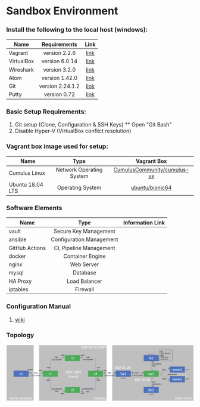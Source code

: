 # Sandbox Environment

### Install the following to the local host (windows):

| Name          | Requirements     | Link  |
| ------------- |:----------------:|:-----:|
| Vagrant       | version 2.2.6    | [link](https://releases.hashicorp.com/vagrant/2.2.6/vagrant_2.2.6_x86_64.msi) |
| VirtualBox    | version 6.0.14   | [link](https://download.virtualbox.org/virtualbox/6.0.14/VirtualBox-6.0.14-133895-Win.exe) |
| Wireshark     | version 3.2.0    | [link](https://1.na.dl.wireshark.org/win64/Wireshark-win64-3.2.0.exe) |
| Atom          | version 1.42.0   | [link](https://github.com/atom/atom/releases/download/v1.42.0/AtomSetup-x64.exe) |
| Git           | version 2.24.1.2 | [link](https://github.com/git-for-windows/git/releases/download/v2.24.1.windows.2/Git-2.24.1.2-64-bit.exe) |
| Putty         | version 0.72     | [link](https://the.earth.li/~sgtatham/putty/latest/w64/putty-64bit-0.73-installer.msi) |

### Basic Setup Requirements:

1. Git setup (Clone, Configuration & SSH Keys)
** Open "Git Bash"
2. Disable Hyper-V (VirtualBox conflict resolution)

### Vagrant box image used for setup:

| Name              | Type                     |  Vagrant Box                 |
| ----------------- |:------------------------:| :---------------------------:|
| Cumulus Linux     | Network Operating System | [CumulusCommunity/cumulus-vx](https://app.vagrantup.com/CumulusCommunity/boxes/cumulus-vx)|
| Ubuntu 18.04 LTS  | Operating System         | [ubuntu/bionic64](https://app.vagrantup.com/ubuntu/boxes/bionic64)|

### Software Elements

| Name              | Type                     | Information Link                |
| ----------------- |:------------------------:|:---------------------------:|
| vault             | Secure Key Management    |                             |
| ansible           | Configuration Management |                             |
| GitHub Actions    | CI, Pipeline Management  |                             |
| docker            | Container Engine         |                             |
| nginx             | Web Server               |                             |
| mysql             | Database                 |                             |
| HA Proxy          | Load Balancer            |                             |
| iptables          | Firewall                 |                             |

### Configuration Manual

1. [wiki](https://github.com/sconte934/sandbox01/wiki)

### Topology

![Network Topology](diagram.png)

